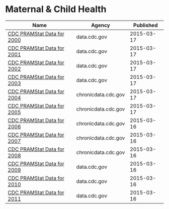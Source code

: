 # Maternal & Child Health

Name | Agency | Published
---- | ---- | ---------
[CDC PRAMStat Data for 2000](../datasets/3hwj-hqmh.md) | data.cdc.gov | 2015-03-17
[CDC PRAMStat Data for 2001](../datasets/u93h-quup.md) | data.cdc.gov | 2015-03-17
[CDC PRAMStat Data for 2002](../datasets/dnxe-zgxs.md) | data.cdc.gov | 2015-03-17
[CDC PRAMStat Data for 2003](../datasets/u76f-m89e.md) | data.cdc.gov | 2015-03-17
[CDC PRAMStat Data for 2004](../datasets/xyxp-dxa9.md) | chronicdata.cdc.gov | 2015-03-17
[CDC PRAMStat Data for 2005](../datasets/pj7z-f3xf.md) | chronicdata.cdc.gov | 2015-03-17
[CDC PRAMStat Data for 2006](../datasets/akmt-4qtj.md) | chronicdata.cdc.gov | 2015-03-16
[CDC PRAMStat Data for 2007](../datasets/vr6p-ert2.md) | chronicdata.cdc.gov | 2015-03-16
[CDC PRAMStat Data for 2008](../datasets/4ya2-fkvt.md) | chronicdata.cdc.gov | 2015-03-16
[CDC PRAMStat Data for 2009](../datasets/qwpv-wpc8.md) | data.cdc.gov | 2015-03-16
[CDC PRAMStat Data for 2010](../datasets/xvu4-xjdb.md) | data.cdc.gov | 2015-03-16
[CDC PRAMStat Data for 2011](../datasets/ese6-rqpq.md) | data.cdc.gov | 2015-03-16

